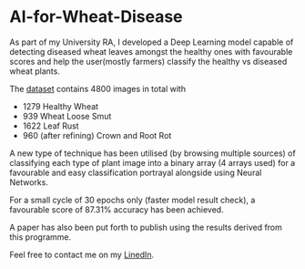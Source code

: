 # AI-for-Wheat-Disease
As part of my University RA, I developed a Deep Learning model capable of detecting diseased wheat leaves amongst the healthy ones with favourable scores and help the user(mostly farmers) classify the healthy vs diseased wheat plants.

The [dataset](https://drive.google.com/drive/folders/1OHKtwD1UrdmhqxrpQEeF_X_pqKotxRGD) contains 4800 images in total with
- 1279 Healthy Wheat
- 939 Wheat Loose Smut
- 1622 Leaf Rust
- 960 (after refining) Crown and Root Rot

A new type of technique has been utilised (by browsing multiple sources) of classifying each type of plant image into a binary array (4 arrays used) for a favourable and easy classification portrayal alongside using Neural Networks.

For a small cycle of 30 epochs only (faster model result check), a favourable score of 87.31% accuracy has been achieved.

A paper has also been put forth to publish using the results derived from this programme.

Feel free to contact me on my [LinedIn](www.linkedin.com/in/roshan-naidu-aka-adonis).
